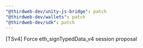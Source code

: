 ```yaml
---
"@thirdweb-dev/unity-js-bridge": patch
"@thirdweb-dev/wallets": patch
"@thirdweb-dev/sdk": patch
---
```


[TSv4] Force eth_signTypedData_v4 session proposal
